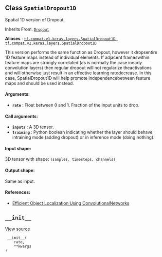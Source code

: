 

## Class  `SpatialDropout1D` 
Spatial 1D version of Dropout.

Inherits From: [ `Dropout` ](https://tensorflow.google.cn/api_docs/python/tf/keras/layers/Dropout)

**Aliases** : [ `tf.compat.v1.keras.layers.SpatialDropout1D` ](/api_docs/python/tf/keras/layers/SpatialDropout1D), [ `tf.compat.v2.keras.layers.SpatialDropout1D` ](/api_docs/python/tf/keras/layers/SpatialDropout1D)

This version performs the same function as Dropout, however it dropsentire 1D feature maps instead of individual elements. If adjacent frameswithin feature maps are strongly correlated (as is normally the case inearly convolution layers) then regular dropout will not regularize theactivations and will otherwise just result in an effective learning ratedecrease. In this case, SpatialDropout1D will help promote independencebetween feature maps and should be used instead.

#### Arguments:
- **`rate`** : Float between 0 and 1. Fraction of the input units to drop.


#### Call arguments:
- **`inputs`** : A 3D tensor.
- **`training`** : Python boolean indicating whether the layer should behave intraining mode (adding dropout) or in inference mode (doing nothing).


#### Input shape:
3D tensor with shape: `(samples, timesteps, channels)` 

#### Output shape:
Same as input.

#### References:
- [Efficient Object Localization Using ConvolutionalNetworks](https://arxiv.org/abs/1411.4280)


##  `__init__` 
[View source](https://github.com/tensorflow/tensorflow/blob/r2.0/tensorflow/python/keras/layers/core.py#L214-L216)

```
 __init__(
    rate,
    **kwargs
)
 
```

